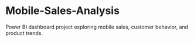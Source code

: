 # Mobile-Sales-Analysis
Power BI dashboard project exploring mobile sales, customer behavior, and product trends.
